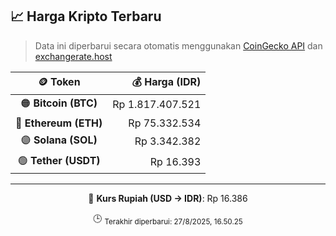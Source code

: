 

<!-- HARGA_KRIPTO -->
## 📈 Harga Kripto Terbaru

> Data ini diperbarui secara otomatis menggunakan [CoinGecko API](https://www.coingecko.com/) dan [exchangerate.host](https://exchangerate.host/)

<div align="center">

| 🪙 Token | 💰 Harga (IDR) |
|:------:|---------------:|
| 🟠 **Bitcoin (BTC)**   | Rp 1.817.407.521 |
| 🔵 **Ethereum (ETH)**  | Rp 75.332.534 |
| 🟣 **Solana (SOL)**    | Rp 3.342.382 |
| 🟢 **Tether (USDT)**   | Rp 16.393 |

---

💱 **Kurs Rupiah (USD → IDR)**: Rp 16.386

🕒 <sub>Terakhir diperbarui: 27/8/2025, 16.50.25</sub>

</div>
<!-- /HARGA_KRIPTO -->